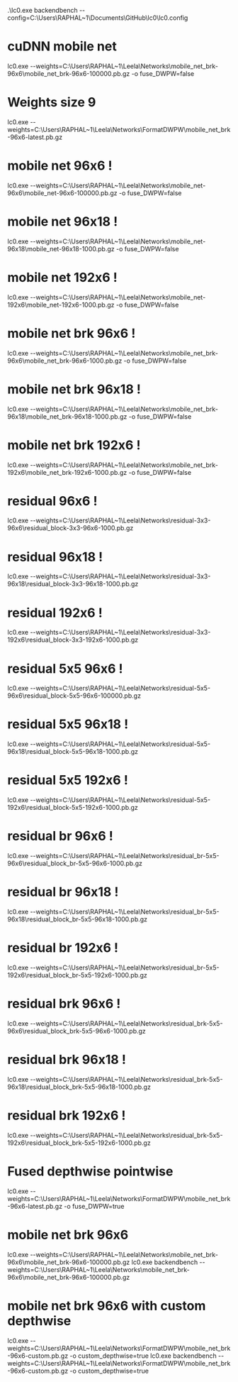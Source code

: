 .\lc0.exe backendbench --config=C:\Users\RAPHAL~1\Documents\GitHub\lc0\lc0.config

# cuDNN mobile net
lc0.exe --weights=C:\Users\RAPHAL~1\Leela\Networks\mobile_net_brk-96x6\mobile_net_brk-96x6-100000.pb.gz -o fuse_DWPW=false

# Weights size 9
lc0.exe --weights=C:\Users\RAPHAL~1\Leela\Networks\FormatDWPW\mobile_net_brk-96x6-latest.pb.gz


# mobile net 96x6 !
lc0.exe --weights=C:\Users\RAPHAL~1\Leela\Networks\mobile_net-96x6\mobile_net-96x6-100000.pb.gz -o fuse_DWPW=false

# mobile net 96x18 !
lc0.exe --weights=C:\Users\RAPHAL~1\Leela\Networks\mobile_net-96x18\mobile_net-96x18-1000.pb.gz -o fuse_DWPW=false

# mobile net 192x6 !
lc0.exe --weights=C:\Users\RAPHAL~1\Leela\Networks\mobile_net-192x6\mobile_net-192x6-1000.pb.gz -o fuse_DWPW=false

# mobile net brk 96x6 !
lc0.exe --weights=C:\Users\RAPHAL~1\Leela\Networks\mobile_net_brk-96x6\mobile_net_brk-96x6-1000.pb.gz -o fuse_DWPW=false

# mobile net brk 96x18 ! 
lc0.exe --weights=C:\Users\RAPHAL~1\Leela\Networks\mobile_net_brk-96x18\mobile_net_brk-96x18-1000.pb.gz -o fuse_DWPW=false

# mobile net brk 192x6 ! 
lc0.exe --weights=C:\Users\RAPHAL~1\Leela\Networks\mobile_net_brk-192x6\mobile_net_brk-192x6-1000.pb.gz -o fuse_DWPW=false

# residual 96x6 !
lc0.exe --weights=C:\Users\RAPHAL~1\Leela\Networks\residual-3x3-96x6\residual_block-3x3-96x6-1000.pb.gz 

# residual 96x18 !
lc0.exe --weights=C:\Users\RAPHAL~1\Leela\Networks\residual-3x3-96x18\residual_block-3x3-96x18-1000.pb.gz 

# residual 192x6 !
lc0.exe --weights=C:\Users\RAPHAL~1\Leela\Networks\residual-3x3-192x6\residual_block-3x3-192x6-1000.pb.gz 

# residual 5x5 96x6 !
lc0.exe --weights=C:\Users\RAPHAL~1\Leela\Networks\residual-5x5-96x6\residual_block-5x5-96x6-100000.pb.gz 

# residual 5x5 96x18 ! 
lc0.exe --weights=C:\Users\RAPHAL~1\Leela\Networks\residual-5x5-96x18\residual_block-5x5-96x18-1000.pb.gz 

# residual 5x5 192x6 !
lc0.exe --weights=C:\Users\RAPHAL~1\Leela\Networks\residual-5x5-192x6\residual_block-5x5-192x6-1000.pb.gz

# residual br 96x6 !
lc0.exe --weights=C:\Users\RAPHAL~1\Leela\Networks\residual_br-5x5-96x6\residual_block_br-5x5-96x6-1000.pb.gz

# residual br 96x18 ! 
lc0.exe --weights=C:\Users\RAPHAL~1\Leela\Networks\residual_br-5x5-96x18\residual_block_br-5x5-96x18-1000.pb.gz

# residual br 192x6 ! 
lc0.exe --weights=C:\Users\RAPHAL~1\Leela\Networks\residual_br-5x5-192x6\residual_block_br-5x5-192x6-1000.pb.gz

# residual brk 96x6 ! 
lc0.exe --weights=C:\Users\RAPHAL~1\Leela\Networks\residual_brk-5x5-96x6\residual_block_brk-5x5-96x6-1000.pb.gz

# residual brk 96x18 ! 
lc0.exe --weights=C:\Users\RAPHAL~1\Leela\Networks\residual_brk-5x5-96x18\residual_block_brk-5x5-96x18-1000.pb.gz

# residual brk 192x6 ! 
lc0.exe --weights=C:\Users\RAPHAL~1\Leela\Networks\residual_brk-5x5-192x6\residual_block_brk-5x5-192x6-1000.pb.gz






# Fused depthwise pointwise
lc0.exe --weights=C:\Users\RAPHAL~1\Leela\Networks\FormatDWPW\mobile_net_brk-96x6-latest.pb.gz -o fuse_DWPW=true

# mobile net brk 96x6
lc0.exe --weights=C:\Users\RAPHAL~1\Leela\Networks\mobile_net_brk-96x6\mobile_net_brk-96x6-100000.pb.gz 
lc0.exe backendbench --weights=C:\Users\RAPHAL~1\Leela\Networks\mobile_net_brk-96x6\mobile_net_brk-96x6-100000.pb.gz 

# mobile net brk 96x6 with custom depthwise
lc0.exe --weights=C:\Users\RAPHAL~1\Leela\Networks\FormatDWPW\mobile_net_brk-96x6-custom.pb.gz -o custom_depthwise=true
lc0.exe backendbench --weights=C:\Users\RAPHAL~1\Leela\Networks\FormatDWPW\mobile_net_brk-96x6-custom.pb.gz -o custom_depthwise=true

